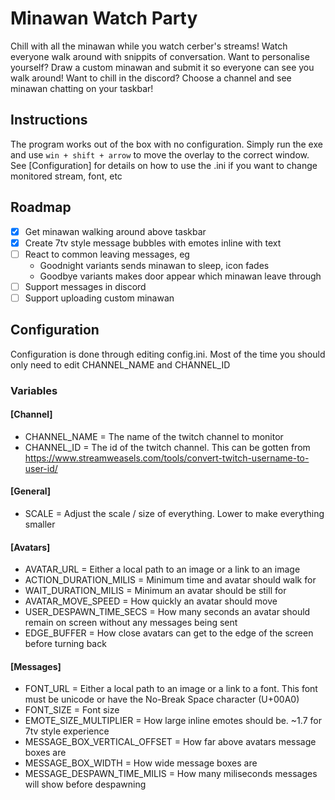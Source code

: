 # Minawan Watch Party

Chill with all the minawan while you watch cerber's streams! Watch everyone walk around with snippits of conversation.
Want to personalise yourself? Draw a custom minawan and submit it so everyone can see you walk around!
Want to chill in the discord? Choose a channel and see minawan chatting on your taskbar!

## Instructions

The program works out of the box with no configuration. Simply run the exe and use `win + shift + arrow` to move the overlay to the correct window.
See [Configuration] for details on how to use the .ini if you want to change monitored stream, font, etc

## Roadmap

- [x] Get minawan walking around above taskbar
- [x] Create 7tv style message bubbles with emotes inline with text
- [ ] React to common leaving messages, eg
    - Goodnight variants sends minawan to sleep, icon fades
    - Goodbye variants makes door appear which minawan leave through
- [ ] Support messages in discord
- [ ] Support uploading custom minawan

## Configuration

Configuration is done through editing config.ini. Most of the time you should only need to edit CHANNEL_NAME and CHANNEL_ID

### Variables

#### [Channel]
- CHANNEL_NAME = The name of the twitch channel to monitor
- CHANNEL_ID = The id of the twitch channel. This can be gotten from https://www.streamweasels.com/tools/convert-twitch-username-to-user-id/

#### [General]
- SCALE = Adjust the scale / size of everything. Lower to make everything smaller

#### [Avatars]
- AVATAR_URL = Either a local path to an image or a link to an image
- ACTION_DURATION_MILIS = Minimum time and avatar should walk for
- WAIT_DURATION_MILIS = Minimum an avatar should be still for
- AVATAR_MOVE_SPEED = How quickly an avatar should move
- USER_DESPAWN_TIME_SECS = How many seconds an avatar should remain on screen without any messages being sent
- EDGE_BUFFER = How close avatars can get to the edge of the screen before turning back

#### [Messages]
- FONT_URL = Either a local path to an image or a link to a font. This font must be unicode or have the No-Break Space character (U+00A0)
- FONT_SIZE = Font size
- EMOTE_SIZE_MULTIPLIER = How large inline emotes should be. ~1.7 for 7tv style experience
- MESSAGE_BOX_VERTICAL_OFFSET = How far above avatars message boxes are
- MESSAGE_BOX_WIDTH = How wide message boxes are
- MESSAGE_DESPAWN_TIME_MILIS = How many miliseconds messages will show before despawning
